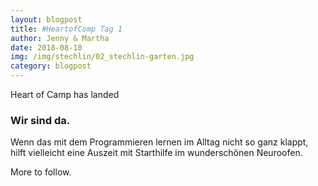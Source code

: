 ```yaml
---
layout: blogpost
title: #HeartofComp Tag 1
author: Jenny & Martha
date: 2018-08-10
img: /img/stechlin/02_stechlin-garten.jpg
category: blogpost
---
```


Heart of Camp has landed

### Wir sind da.

<p>Wenn das mit dem Programmieren lernen im Alltag nicht so ganz klappt, hilft vielleicht eine Auszeit mit Starthilfe im wunderschönen Neuroofen.</p>
<p>More to follow.</p>
